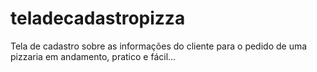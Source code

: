 # teladecadastropizza
Tela de cadastro sobre as informações do cliente para o pedido de uma pizzaria em andamento, pratico e fácil...
